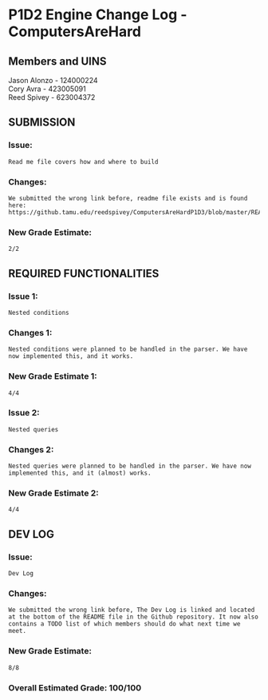 # P1D2 Engine Change Log - ComputersAreHard

## Members and UINS
Jason Alonzo - 124000224<br>
Cory Avra - 423005091<br>
Reed Spivey - 623004372


## SUBMISSION
### Issue:<br>
	Read me file covers how and where to build
### Changes:
	We submitted the wrong link before, readme file exists and is found here: https://github.tamu.edu/reedspivey/ComputersAreHardP1D3/blob/master/README.md
### New Grade Estimate: 
	2/2

## REQUIRED FUNCTIONALITIES
### Issue 1:
	Nested conditions
### Changes 1:
	Nested conditions were planned to be handled in the parser. We have now implemented this, and it works. 
### New Grade Estimate 1:
	4/4
### Issue 2:
	Nested queries
### Changes 2:
	Nested queries were planned to be handled in the parser. We have now implemented this, and it (almost) works. 
### New Grade Estimate 2:
	4/4

## DEV LOG
### Issue:
	Dev Log
### Changes:
	We submitted the wrong link before, The Dev Log is linked and located at the bottom of the README file in the Github repository. It now also contains a TODO list of which members should do what next time we meet. 
### New Grade Estimate:
	8/8

### Overall Estimated Grade: 100/100 
